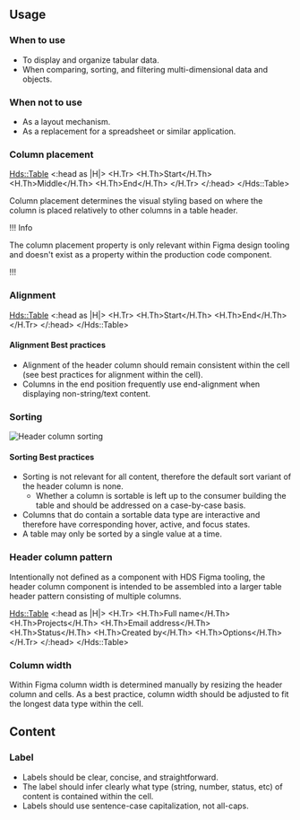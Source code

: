 ## Usage

### When to use

- To display and organize tabular data.
- When comparing, sorting, and filtering multi-dimensional data and objects.

### When not to use

- As a layout mechanism.
- As a replacement for a spreadsheet or similar application.

### Column placement

<Hds::Table>
    <:head as |H|>
        <H.Tr>
            <H.Th>Start</H.Th>
            <H.Th>Middle</H.Th>
            <H.Th>End</H.Th>
        </H.Tr>
    </:head>
</Hds::Table>

Column placement determines the visual styling based on where the column is placed relatively to other columns in a table header.

!!! Info

The column placement property is only relevant within Figma design tooling and doesn't exist as a property within the production code component.

!!!

### Alignment

<Hds::Table>
    <:head as |H|>
        <H.Tr>
            <H.Th>Start</H.Th>
            <H.Th>End</H.Th>
        </H.Tr>
    </:head>
</Hds::Table>

#### Alignment Best practices

- Alignment of the header column should remain consistent within the cell (see best practices for alignment within the cell).
- Columns in the end position frequently use end-alignment when displaying non-string/text content.

### Sorting

![Header column sorting](/assets/components/table/table-header_column-sorting.png)

#### Sorting Best practices

- Sorting is not relevant for all content, therefore the default sort variant of the header column is none.
    - Whether a column is sortable is left up to the consumer building the table and should be addressed on a case-by-case basis.
- Columns that do contain a sortable data type are interactive and therefore have corresponding hover, active, and focus states.
- A table may only be sorted by a single value at a time.

### Header column pattern

Intentionally not defined as a component with HDS Figma tooling, the header column component is intended to be assembled into a larger table header pattern consisting of multiple columns.

<Hds::Table>
    <:head as |H|>
        <H.Tr>
            <H.Th>Full name</H.Th>
            <H.Th>Projects</H.Th>
            <H.Th>Email address</H.Th>
            <H.Th>Status</H.Th>
            <H.Th>Created by</H.Th>
            <H.Th>Options</H.Th>
        </H.Tr>
    </:head>
</Hds::Table>

### Column width

Within Figma column width is determined manually by resizing the header column and cells. As a best practice, column width should be adjusted to fit the longest data type within the cell.

## Content

### Label

- Labels should be clear, concise, and straightforward.
- The label should infer clearly what type (string, number, status, etc) of content is contained within the cell.
- Labels should use sentence-case capitalization, not all-caps.
